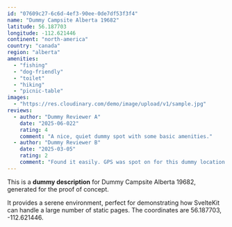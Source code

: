```yaml
---
id: "07609c27-6c6d-4ef3-90ee-0de7df53f3f4"
name: "Dummy Campsite Alberta 19682"
latitude: 56.187703
longitude: -112.621446
continent: "north-america"
country: "canada"
region: "alberta"
amenities:
  - "fishing"
  - "dog-friendly"
  - "toilet"
  - "hiking"
  - "picnic-table"
images:
  - "https://res.cloudinary.com/demo/image/upload/v1/sample.jpg"
reviews:
  - author: "Dummy Reviewer A"
    date: "2025-06-022"
    rating: 4
    comment: "A nice, quiet dummy spot with some basic amenities."
  - author: "Dummy Reviewer B"
    date: "2025-03-05"
    rating: 2
    comment: "Found it easily. GPS was spot on for this dummy location."
---
```


This is a **dummy description** for Dummy Campsite Alberta 19682, generated for the proof of concept.

It provides a serene environment, perfect for demonstrating how SvelteKit can handle a large number of static pages. The coordinates are 56.187703, -112.621446.
